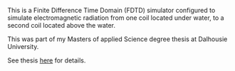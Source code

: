 This is a Finite Difference Time Domain (FDTD) simulator configured to simulate electromagnetic radiation from one coil located under water, to a second coil located above the water.

This was part of my Masters of applied Science degree thesis at Dalhousie University.

See thesis [here](https://dalspace.library.dal.ca//handle/10222/79705) for details.
